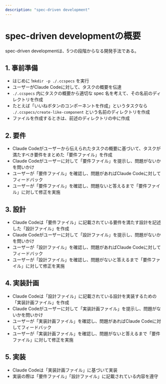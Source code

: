 ```yaml
---
description: "spec-driven development"
---
```


# spec-driven developmentの概要

spec-driven developmentは、5つの段階からなる開発手法である。

## 1. 事前準備

- はじめに !`mkdir -p ./.ccspecs`  を実行
- ユーザーがClaude Codeに対して、タスクの概要を伝達
- `./.ccspecs` 内にタスクの概要から適切な spec 名を考えて、その名前のディレクトリを作成
- たとえば「いいねボタンのコンポーネントを作成」というタスクなら `./.ccspecs/create-like-component` という名前のディレクトリを作成
- ファイルを作成するときは、前述のディレクトリの中に作成

## 2. 要件

- Claude Codeがユーザーから伝えられたタスクの概要に基づいて、タスクが満たすべき要件をまとめた「要件ファイル」を作成
- Claude Codeがユーザーに対して「要件ファイル」を提示し、問題がないかを問いかけ
- ユーザーが「要件ファイル」を確認し、問題があればClaude Codeに対してフィードバック
- ユーザーが「要件ファイル」を確認し、問題ないと答えるまで「要件ファイル」に対して修正を実施

## 3. 設計

- Claude Codeは「要件ファイル」に記載されている要件を満たす設計を記述した「設計ファイル」を作成
- Claude Codeがユーザーに対して「設計ファイル」を提示し、問題がないかを問いかけ
- ユーザーが「設計ファイル」を確認し、問題があればClaude Codeに対してフィードバック
- ユーザーが「設計ファイル」を確認し、問題がないと答えるまで「要件ファイル」に対して修正を実施

## 4. 実装計画

- Claude Codeは「設計ファイル」に記載されている設計を実装するための「実装計画ファイル」を作成
- Claude Codeがユーザーに対して「実装計画ファイル」を提示し、問題がないかを問いかけ
- ユーザーが「実装計画ファイル」を確認し、問題があればClaude Codeに対してフィードバック
- ユーザーが「実装計画ファイル」を確認し、問題がないと答えるまで「要件ファイル」に対して修正を実施

## 5. 実装

- Claude Codeは「実装計画ファイル」に基づいて実装
- 実装の際は「要件ファイル」「設計ファイル」に記載されている内容を遵守
